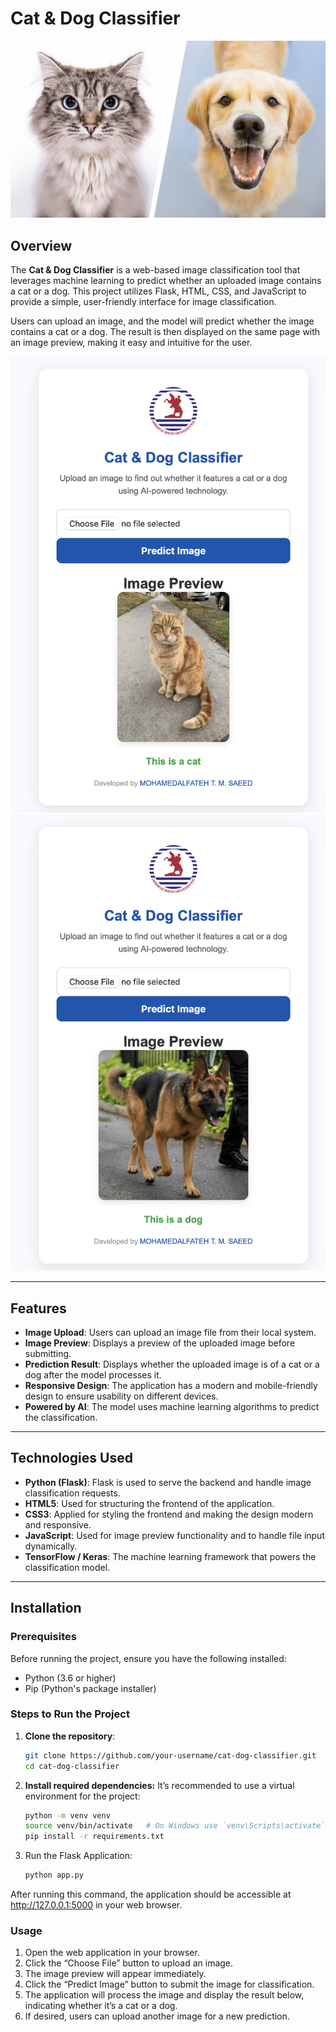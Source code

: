 # Cat & Dog Classifier
![dog](cover.jpeg)
## Overview

The **Cat & Dog Classifier** is a web-based image classification tool that leverages machine learning to predict whether an uploaded image contains a cat or a dog. This project utilizes Flask, HTML, CSS, and JavaScript to provide a simple, user-friendly interface for image classification.

Users can upload an image, and the model will predict whether the image contains a cat or a dog. The result is then displayed on the same page with an image preview, making it easy and intuitive for the user.

![app](1.png) ![app2](2.png)

---

## Features

- **Image Upload**: Users can upload an image file from their local system.
- **Image Preview**: Displays a preview of the uploaded image before submitting.
- **Prediction Result**: Displays whether the uploaded image is of a cat or a dog after the model processes it.
- **Responsive Design**: The application has a modern and mobile-friendly design to ensure usability on different devices.
- **Powered by AI**: The model uses machine learning algorithms to predict the classification.

---

## Technologies Used

- **Python (Flask)**: Flask is used to serve the backend and handle image classification requests.
- **HTML5**: Used for structuring the frontend of the application.
- **CSS3**: Applied for styling the frontend and making the design modern and responsive.
- **JavaScript**: Used for image preview functionality and to handle file input dynamically.
- **TensorFlow / Keras**: The machine learning framework that powers the classification model.

---

## Installation

### Prerequisites

Before running the project, ensure you have the following installed:

- Python (3.6 or higher)
- Pip (Python's package installer)

### Steps to Run the Project

1. **Clone the repository**:

   ```bash
   git clone https://github.com/your-username/cat-dog-classifier.git
   cd cat-dog-classifier
    ```
2.	**Install required dependencies:**
It’s recommended to use a virtual environment for the project:
    ```bash
    python -m venv venv
    source venv/bin/activate   # On Windows use `venv\Scripts\activate`
    pip install -r requirements.txt
    ```
3.	Run the Flask Application:
    ```bash
    python app.py
    ```
After running this command, the application should be accessible at http://127.0.0.1:5000 in your web browser.

### Usage

1.	Open the web application in your browser.
2.	Click the “Choose File” button to upload an image.
3.	The image preview will appear immediately.
4.	Click the “Predict Image” button to submit the image for classification.
5.	The application will process the image and display the result below, indicating whether it’s a cat or a dog.
6.	If desired, users can upload another image for a new prediction.


